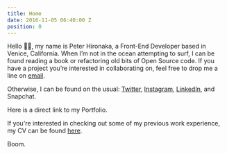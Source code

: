 ```yaml
---
title: Home
date: 2016-11-05 06:40:00 Z
position: 0
---
```


Hello 👋🏼, my name is Peter Hironaka, a Front-End Developer based in Venice, California. When I’m not in the ocean attempting to surf, I can be found  reading a book or refactoring old bits of Open Source code. If you have a project you’re interested in collaborating on, feel free to drop me a line on [email](mailto:peterhironaka@mac.com).

Otherwise, I can be found on the usual: [Twitter](http://twitter.com/peterhironaka), [Instagram](http://instagram.com/peterhironaka), [LinkedIn](http://linkedin.com/peterhironaka), and Snapchat.

Here is a direct link to my Portfolio.

If you're interested in checking out some of my previous work experience, my CV can be found [here](/resume).

Boom.
